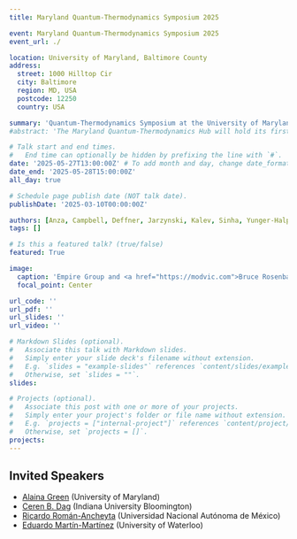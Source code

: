 ```yaml
---
title: Maryland Quantum-Thermodynamics Symposium 2025

event: Maryland Quantum-Thermodynamics Symposium 2025
event_url: ./

location: University of Maryland, Baltimore County
address:
  street: 1000 Hilltop Cir
  city: Baltimore
  region: MD, USA
  postcode: 12250
  country: USA

summary: 'Quantum-Thermodynamics Symposium at the University of Maryland, Baltimore County'
#abstract: 'The Maryland Quantum-Thermodynamics Hub will hold its first symposium on Pi Day, 2023. This one-day event’s aim is to cover recent advances in quantum thermodynamics broadly while fostering new collaborations. The symposium will include four invited speakers, lightning talks, and ample time for discussions.'

# Talk start and end times.
#   End time can optionally be hidden by prefixing the line with `#`.
date: '2025-05-27T13:00:00Z' # To add month and day, change date_format in params.yaml
date_end: '2025-05-28T15:00:00Z'
all_day: true

# Schedule page publish date (NOT talk date).
publishDate: '2025-03-10T00:00:00Z'

authors: [Anza, Campbell, Deffner, Jarzynski, Kalev, Sinha, Yunger-Halpern]
tags: []

# Is this a featured talk? (true/false)
featured: True

image:
  caption: 'Empire Group and <a href="https://modvic.com">Bruce Rosenbaum</a>'
  focal_point: Center

url_code: ''
url_pdf: ''
url_slides: ''
url_video: ''

# Markdown Slides (optional).
#   Associate this talk with Markdown slides.
#   Simply enter your slide deck's filename without extension.
#   E.g. `slides = "example-slides"` references `content/slides/example-slides.md`.
#   Otherwise, set `slides = ""`.
slides:

# Projects (optional).
#   Associate this post with one or more of your projects.
#   Simply enter your project's folder or file name without extension.
#   E.g. `projects = ["internal-project"]` references `content/project/deep-learning/index.md`.
#   Otherwise, set `projects = []`.
projects:
---
```


## Invited Speakers

- [Alaina Green](https://scholar.google.com/citations?user=tmNzgUcAAAAJ&hl=en) (University of Maryland)
- [Ceren B. Dag](https://scholar.google.com/citations?hl=en&user=gAKYr8sAAAAJ) (Indiana University Bloomington)
- [Ricardo Román-Ancheyta](https://scholar.google.com/citations?hl=en&user=z1XQWOMAAAAJ) (Universidad Nacional Autónoma de México)
- [Eduardo Martín-Martínez](https://scholar.google.com/citations?hl=en&user=AhUfKjkAAAAJ) (University of Waterloo)
